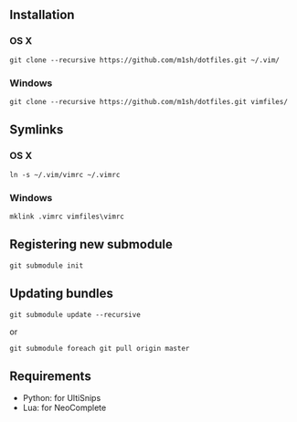 Installation
------------

### OS X
```
git clone --recursive https://github.com/m1sh/dotfiles.git ~/.vim/
```
### Windows
```
git clone --recursive https://github.com/m1sh/dotfiles.git vimfiles/
```

Symlinks
--------

### OS X
```
ln -s ~/.vim/vimrc ~/.vimrc
```
### Windows
```
mklink .vimrc vimfiles\vimrc
```


Registering new submodule
-------------------------

```
git submodule init
```

Updating bundles
----------------

```
git submodule update --recursive
```
or
```
git submodule foreach git pull origin master
```

Requirements
------------

* Python: for UltiSnips
* Lua: for NeoComplete
